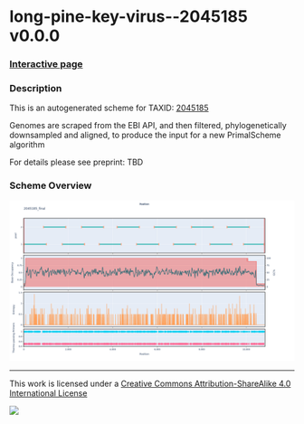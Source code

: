 # long-pine-key-virus--2045185 v0.0.0

### [Interactive page](https://chrisgkent.github.io/schemes/long-pine-key-virus--2045185-1000-v0.0.0)

### Description

This is an autogenerated scheme for TAXID: [2045185](https://www.ncbi.nlm.nih.gov/Taxonomy/Browser/wwwtax.cgi?mode=Info&id=2045185&lvl=3&lin=f&keep=1&srchmode=1&unlock)

Genomes are scraped from the EBI API, and then filtered, phylogenetically downsampled and aligned, to produce the input for a new PrimalScheme algorithm

For details please see preprint: TBD

### Scheme Overview

![Alt text](work/2045185_final.png '2045185_final.png')

------------------------------------------------------------------------

This work is licensed under a [Creative Commons Attribution-ShareAlike 4.0 International License](http://creativecommons.org/licenses/by-sa/4.0/) 

![](https://i.creativecommons.org/l/by-sa/4.0/88x31.png)